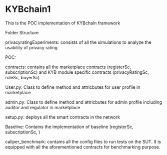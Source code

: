 # KYBchain1

This is the POC implementation of KYBchain framework

Folder Structure

privacyratingExperiments: consists of all the simulations to analyze the usability of privacy rating

POC:

contracts: contains all the marketplace contracts (registerSc, subscriptionSc) and KYB module specific contracts (privacyRatingSc, ruleSc, buyerSc)

User.py: Class to define method and attricbutes for user profile in marketplace

admin.py: Class to define method and attricbutes for admin profile including auditor and regulator in marketplace

setup.py: deploys all the smart contracts in the network

Baseline: Contains the implementation of baseline (registerSc, subscriptionSc, )

caliper_benchmark: contains all the config files to run tests on the SUT. It is equipped with all the aforementioned contracts for benchmarking purpose.
